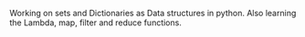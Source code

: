 Working on sets and Dictionaries as Data structures in python. 
Also learning the Lambda, map, filter and reduce functions.
